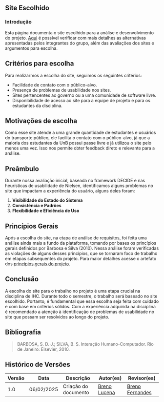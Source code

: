 ## Site Escolhido


### Introdução 

Esta página documenta o site escolhido para a análise e desenvolvimento do projeto. [Aqui](https://interacao-humano-computador.github.io/2024.2-PasseLivreEstudantil/planejamento/sites_escolhidos/) é possível verificar com mais detalhes as alternativas apresentadas pelos integrantes do grupo, além das avaliações dos sites e argumentos para escolha.

## Critérios para escolha

Para realizarmos a escolha do site, seguimos os seguintes critérios:


- Facilidade de contato com o público-alvo.
- Presença de problemas de usabilidade nos sites.
- Sites pertencentes ao governo ou a uma comunidade de software livre.
- Disponibilidade de acesso ao site para a equipe de projeto e para os estudantes da disciplina.


## Motivações de escolha

Como esse site atende a uma grande quantidade de estudantes e usuários do transporte público, ele facilita o contato com o público-alvo, já que a maioria dos estudantes da UnB possui passe livre e já utilizou o site pelo menos uma vez. Isso nos permite obter feedback direto e relevante para a análise.

## Preâmbulo

Durante nossa avaliação inicial, baseada no framework DECIDE e nas heurísticas de usabilidade de Nielsen, identificamos alguns problemas no site que impactam a experiência do usuário, alguns deles foram:

1. **Visibilidade do Estado do Sistema**
2. **Consistência e Padrões**
3. **Flexibilidade e Eficiência de Uso**

## Princípios Gerais

Após a escolha do site, na etapa de análise de requisitos, foi feita uma análise ainda mais a fundo da plataforma, tomando por bases os princípios gerais definidos por Barbosa e Silva (2010). Nessa análise foram verificadas as violações de alguns desses princípios, que se tornaram foco de trabalho em etapas subsequentes do projeto. Para maior detalhes acesse o artefato dos [princípios gerais do projeto](../analise_de_requsitos//principios_gerais).


## Conclusão

A escolha do site para o trabalho no projeto é uma etapa crucial na disciplina de IHC. Durante todo o semestre, o trabalho será baseado no site escolhido. Portanto, é fundamental que essa escolha seja feita com cuidado e com base em critérios sólidos. Com a experiência adquirida na disciplina é recomendado a atenção à identificação de problemas de usabilidade no site que possam ser resolvidos ao longo do projeto.

## Bibliografia

> BARBOSA, S. D. J.; SILVA, B. S. Interação Humano-Computador. Rio de Janeiro: Elsevier, 2010.
## Histórico de Versões

Versão  |   Data   | Descrição | Autor(es) | Revisor(es)
--------- | ------ | ------ | ---------- | ----------
 1.0 | 06/02/2025 | Criação do documento | [Breno Lucena](https://github.com/BrenoLUCO)| [Breno Fernandes](https://github.com/Brenofrds)
